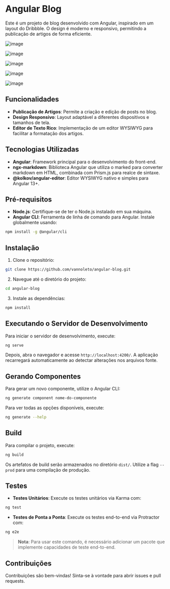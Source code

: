 # Angular Blog

Este é um projeto de blog desenvolvido com Angular, inspirado em um layout do Dribbble. O design é moderno e responsivo, permitindo a publicação de artigos de forma eficiente.

![image](https://github.com/user-attachments/assets/04de631b-804a-4869-a359-0adf2cf08c41)

![image](https://github.com/user-attachments/assets/ee0e470d-3b43-485e-9eba-834914ae7fdf)

![image](https://github.com/user-attachments/assets/5c0e6cc6-5845-4be1-a80d-c420d1ab56f0)

![image](https://github.com/user-attachments/assets/96350481-14a2-45ed-bc13-fdbd0623163a)

![image](https://github.com/user-attachments/assets/0f2351bf-b889-45cd-b345-4d6bd76f809d)

## Funcionalidades

- **Publicação de Artigos**: Permite a criação e edição de posts no blog.
- **Design Responsivo**: Layout adaptável a diferentes dispositivos e tamanhos de tela.
- **Editor de Texto Rico**: Implementação de um editor WYSIWYG para facilitar a formatação dos artigos.

## Tecnologias Utilizadas

- **Angular**: Framework principal para o desenvolvimento do front-end.
- **ngx-markdown**: Biblioteca Angular que utiliza o marked para converter markdown em HTML, combinada com Prism.js para realce de sintaxe.
- **@kolkov/angular-editor**: Editor WYSIWYG nativo e simples para Angular 13+.

## Pré-requisitos

- **Node.js**: Certifique-se de ter o Node.js instalado em sua máquina.
- **Angular CLI**: Ferramenta de linha de comando para Angular. Instale globalmente usando:

```bash
npm install -g @angular/cli
```

## Instalação

1. Clone o repositório:

```bash
git clone https://github.com/vannoleto/angular-blog.git
```

2. Navegue até o diretório do projeto:

```bash
cd angular-blog
```

3. Instale as dependências:

```bash
npm install
```

## Executando o Servidor de Desenvolvimento

Para iniciar o servidor de desenvolvimento, execute:

```bash
ng serve
```

Depois, abra o navegador e acesse `http://localhost:4200/`. A aplicação recarregará automaticamente ao detectar alterações nos arquivos fonte.

## Gerando Componentes

Para gerar um novo componente, utilize o Angular CLI:

```bash
ng generate component nome-do-componente
```


Para ver todas as opções disponíveis, execute:

```bash
ng generate --help
```

## Build

Para compilar o projeto, execute:

```bash
ng build
```

Os artefatos de build serão armazenados no diretório `dist/`. Utilize a flag `--prod` para uma compilação de produção.

## Testes

- **Testes Unitários**: Execute os testes unitários via Karma com:

```bash
ng test
```

- **Testes de Ponta a Ponta**: Execute os testes end-to-end via Protractor com:

```bash
ng e2e
```

> **Nota**: Para usar este comando, é necessário adicionar um pacote que implemente capacidades de teste end-to-end.

## Contribuições

Contribuições são bem-vindas! Sinta-se à vontade para abrir issues e pull requests.
